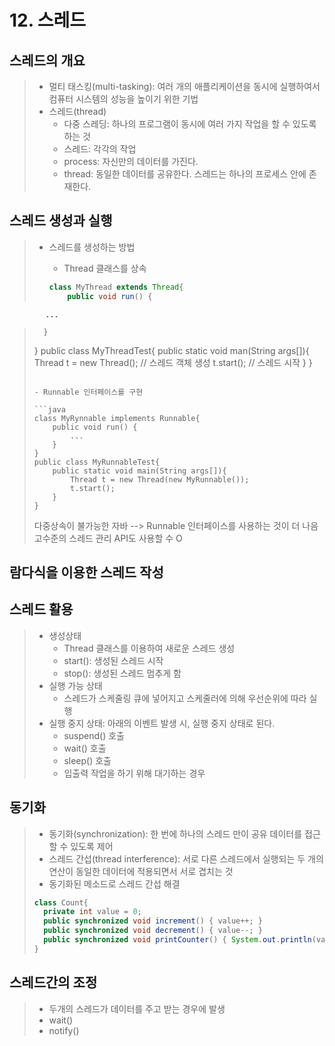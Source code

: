 # 12. 스레드
## 스레드의 개요
> - 멀티 태스킹(multi-tasking): 여러 개의 애플리케이션을 동시에 실행하여서 컴퓨터 시스템의 성능을 높이기 위한 기법
> - 스레드(thread)
> 	- 다중 스레딩: 하나의 프로그램이 동시에 여러 가지 작업을 할 수 있도록 하는 것
> 	- 스레드: 각각의 작업
> 	- process: 자신만의 데이터를 가진다.
> 	- thread: 동일한 데이터를 공유한다. 스레드는 하나의 프로세스 안에 존재한다.


## 스레드 생성과 실행
> - 스레드를 생성하는 방법
>	 - Thread 클래스를 상속
>
> 	```java
> 	class MyThread extends Thread{
> 		public void run() {
			...
>		}
> 	}
> 	public class MyThreadTest{
> 		public static void man(String args[]){
>			Thread t = new Thread();	// 스레드 객체 생성
>			t.start();	// 스레드 시작
> 		}
> 	}
> 	```
>
> 	- Runnable 인터페이스를 구현
>
> 	```java
> 	class MyRynnable implements Runnable{
> 		public void run() {
>			...
> 		}
> 	}
> 	public class MyRunnableTest{
> 		public static void main(String args[]){
>			Thread t = new Thread(new MyRunnable());
>			t.start();
> 		}
> 	}
> 	```
>
> 	다중상속이 불가능한 자바 --> Runnable 인터페이스를 사용하는 것이 더 나음
> 	고수준의 스레드 관리 API도 사용할 수 O

## 람다식을 이용한 스레드 작성

## 스레드 활용
> - 생성상태
> 	- Thread 클래스를 이용하여 새로운 스레드 생성
> 	- start(): 생성된 스레드 시작
> 	- stop(): 생성된 스레드 멈추게 함
> - 실행 가능 상태
> 	- 스레드가 스케줄링 큐에 넣어지고 스케줄러에 의해 우선순위에 따라 실행
> - 실행 중지 상태: 아래의 이벤트 발생 시, 실행 중지 상태로 된다.
> 	- suspend() 호출
> 	- wait() 호출
> 	- sleep() 호출
> 	- 입출력 작업을 하기 위해 대기하는 경우

## 동기화
> - 동기화(synchronization): 한 번에 하나의 스레드 만이 공유 데이터를 접근할 수 있도록 제어
> - 스레드 간섭(thread interference): 서로 다른 스레드에서 실행되는 두 개의 연산이 동일한 데이터에 적용되면서 서로 겹치는 것
> - 동기화된 메소드로 스레드 간섭 해결
> ```java
> class Count{
> 	private int value = 0;
> 	public synchronized void increment() { value++; }
> 	public synchronized void decrement() { value--; }
> 	public synchronized void printCounter() { System.out.println(value); }
> }
> ```

## 스레드간의 조정
> - 두개의 스레드가 데이터를 주고 받는 경우에 발생
> - wait()
> - notify()
